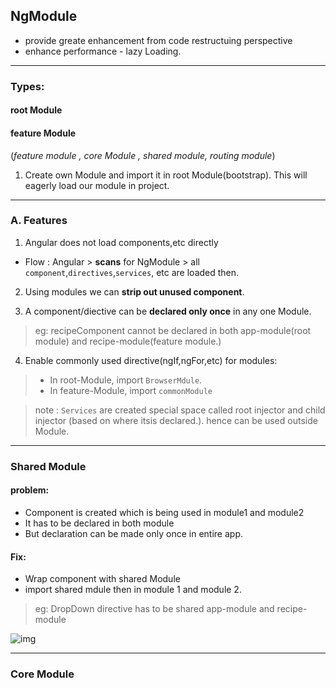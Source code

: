 ## NgModule
- provide greate enhancement from code restructuing perspective
- enhance performance - lazy Loading.

***
### Types:
#### root Module

#### feature Module 
(_feature module , core Module , shared module, routing module_)
1. Create own Module and import it in root Module(bootstrap). This will eagerly load our module in project.

***
### A. Features
1. Angular does not load components,etc directly
 - Flow : Angular > **scans** for NgModule > all `component`,`directives`,`services`, etc are loaded then.

2. Using modules we can **strip out unused component**.

3. A component/diective can be **declared only once** in any one Module. 
> eg: recipeComponent cannot be declared in both app-module(root module) and recipe-module(feature module.)

4. Enable commonly used directive(ngIf,ngFor,etc) for modules:
> - In root-Module, import `BrowserMdule`.
> - In feature-Module,  import `commonModule` 

> note : `Services` are created special space called root injector and child injector (based on where itsis declared.). hence can be used outside Module.

***

### Shared Module

#### problem:
- Component is created which is being used in module1 and module2
- It has to be declared in both module
- But declaration can be made only once in entire app.

#### Fix:
- Wrap component with shared Module
- import shared mdule then in module 1 and module 2.

> eg: DropDown directive has to be shared app-module and recipe-module

![img](https://github.com/lekhrajdinkar/NG6/blob/master/notes/assets/ngmod/006.jpg)


***

### Core Module

